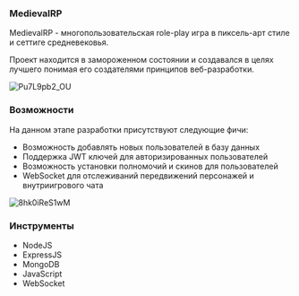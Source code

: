 ### MedievalRP

MedievalRP - многопользовательская role-play игра в пиксель-арт стиле и сеттиге средневековья.

Проект находится в замороженном состоянии и создавался в целях лучшего понимая его создателями принципов веб-разработки.

![Pu7L9pb2_OU](https://user-images.githubusercontent.com/50658791/127175677-4ce9b7f0-abc6-4cbc-aaef-38a0fbaa6e69.jpg)

### Возможности

На данном этапе разработки присутствуют следующие фичи:
- Возможность добавлять новых пользователей в базу данных
- Поддержка JWT ключей для авторизированных пользователей
- Возможность установки полномочий и скинов для пользователей
- WebSocket для отслеживаний передвижений персонажей и внутриигрового чата

![8hk0iReS1wM](https://user-images.githubusercontent.com/50658791/127175700-b521fa47-6597-44e2-a676-b53f3a5b9d41.jpg)

### Инструменты

- NodeJS
- ExpressJS
- MongoDB
- JavaScript
- WebSocket

